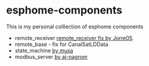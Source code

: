 # esphome-components
This is my personal colllection of esphome components
- remote_receiver [remote_receiver fix by Jorre05](https://github.com/Jorre05/remote_receiver).
- remote_base - fix for CanalSatLDData
- state_machine [by muxa](https://github.com/muxa/esphome-state-machine)
- modbus_server [by aj-nagrom](https://github.com/aj-nagrom/esphome-modbus-server)

